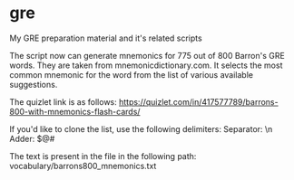 # gre
My GRE preparation material and it's related scripts

The script now can generate mnemonics for 775 out of 800 Barron's GRE words. They are taken from mnemonicdictionary.com. It selects the most common mnemonic for the word from the list of various available suggestions.

The quizlet link is as follows:
https://quizlet.com/in/417577789/barrons-800-with-mnemonics-flash-cards/

If you'd like to clone the list, use the following delimiters:
Separator: \n
Adder: $@#

The text is present in the file in the following path:
vocabulary/barrons800_mnemonics.txt

